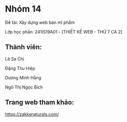  # Nhóm 14
  Đề  tài: Xây dựng web bán mĩ phẩm
  
  Lớp học phần: 241IS19A01 - [THIẾT KẾ WEB - THỨ 7 CA 2]
 ## Thành viên: 
  Lê Sa Chi 
  
  Đặng Thu Hiệp
  
  Dương Minh Hằng
  
  Ngô Thị Ngọc Bích
 ## Trang web tham khảo: 
 https://zakkanaturals.com/
 
 
